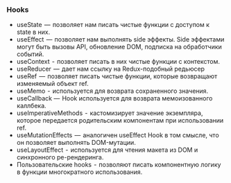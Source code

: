 ### Hooks

* useState  —  позволяет нам писать чистые функции с доступом к state в них.
* useEffect  —  позволяет нам выполнять side эффекты. Side эффектами могут быть вызовы API, обновление DOM, подписка на обработчики событий.
* useContext  -  позволяет писать в них чистые функции с контекстом.
* useReducer  —  дает нам ссылку на Redux-подобный редьюсер
* useRef  —  позволяет писать чистые функции, которые возвращают изменяемый объект ref.
* useMemo  -  используется для возврата сохраненного значения.
* useCallback —  Hook используется для возврата мемоизованного каллбека.
* useImperativeMethods  -  кастомизирует значение экземпляра, которое передается родительским компонентам при использовании ref.
* useMutationEffects  —  аналогичен useEffect Hook в том смысле, что он позволяет выполнять DOM-мутации.
* useLayoutEffect  -  используется для чтения макета из DOM и синхронного ре-рендеринга.
* Пользовательские hooks  -  позволяют писать компонентную логику в функции многократного использования.
